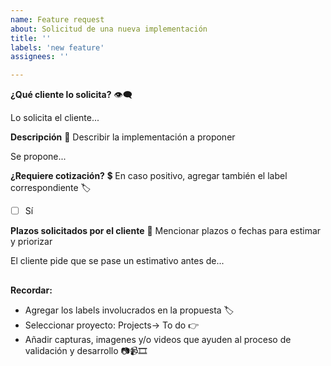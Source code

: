 ```yaml
---
name: Feature request
about: Solicitud de una nueva implementación
title: ''
labels: 'new feature'
assignees: ''

---
```


**¿Qué cliente lo solicita?** 👁‍🗨

Lo solicita el cliente...


**Descripción** 💬
Describir la implementación a proponer

Se propone...



**¿Requiere cotización?** 💲
En caso positivo, agregar también el label correspondiente 🏷

- [ ] Sí

**Plazos solicitados por el cliente** 📅
Mencionar plazos o fechas para estimar y priorizar

El cliente pide que se pase un estimativo antes de...

##
**Recordar:**
- Agregar los labels involucrados en la propuesta 🏷
- Seleccionar proyecto: Projects-> To do 👉
- Añadir capturas, imagenes y/o videos que ayuden al proceso de validación y desarrollo 📷📹🎞
##
